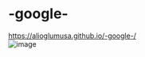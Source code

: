 # -google-
https://alioglumusa.github.io/-google-/
<br />
![image](https://user-images.githubusercontent.com/109859611/206787840-9569e69c-52b2-43d5-9ee6-efcafa0b3e22.png)

